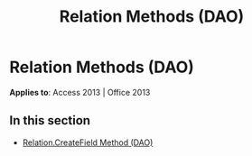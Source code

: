 ﻿---
title: Relation Methods (DAO)
TOCTitle: Methods
ms:assetid: 9d0fef8b-3ae4-4b48-8b32-e73630c0a5ef
ms:mtpsurl: https://msdn.microsoft.com/en-us/library/Dn125502(v=office.15)
ms:contentKeyID: 52073624
ms.date: 09/18/2015
mtps_version: v=office.15
---

# Relation Methods (DAO)


**Applies to**: Access 2013 | Office 2013

## In this section

  - [Relation.CreateField Method (DAO)](relation-createfield-method-dao.md)

